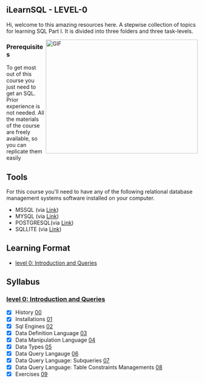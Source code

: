 ## iLearnSQL - LEVEL-0
Hi, welcome to this amazing resources here. A stepwise collection of topics for learning SQL Part I.
 It is divided into three folders and three task-levels.

<img align="right" alt="GIF" src="https://media.giphy.com/media/vISmwpBJUNYzukTnVx/giphy.gif" width="400" height="300" />

### Prerequisites
To get most out of this course you just need to get an SQL. Prior experience is not needed.
All the materials of the course are freely available, so you can replicate them easily 

## Tools 
For this course you'll need to have any of the following relational database management systems software installed on your computer.

- MSSQL (via [Link](https://www.mysql.com/downloads/))
- MYSQL (via [Link](https://aka.ms/ssmsfullsetup))
- POSTGRESQL(via [Link](https://www.postgresql.org/download/))
- SQLLITE (via [Link](https://sqlite.org/download.html))

## Learning Format

- [level 0: Introduction and Queries](level-0)


## Syllabus

### [level 0: Introduction and Queries](level-0)

- [x] History [00](00-history.md)
- [x] Installations [01](01-installation.md)
- [x] Sql Engines [02](02-sql-engines.md)
- [x] Data Definition Language [03](03-ddl.sql)
- [x] Data Manipulation Language [04](04-dml.sql)
- [x] Data Types [05](05-datatypes.md)
- [x] Data Query Langauge [06](06-dql.sql)
- [x] Data Query Language: Subqueries [07](07-dql-subqueries.sql)
- [x] Data Query Language: Table Constraints Managements [08](08-dql-III-tablekeys.sql)
- [x] Exercises [09](exercises.md)